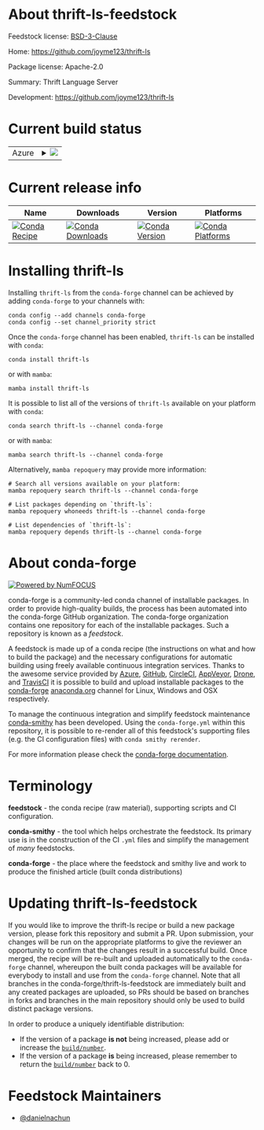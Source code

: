 About thrift-ls-feedstock
=========================

Feedstock license: [BSD-3-Clause](https://github.com/conda-forge/thrift-ls-feedstock/blob/main/LICENSE.txt)

Home: https://github.com/joyme123/thrift-ls

Package license: Apache-2.0

Summary: Thrift Language Server

Development: https://github.com/joyme123/thrift-ls

Current build status
====================


<table>
    
  <tr>
    <td>Azure</td>
    <td>
      <details>
        <summary>
          <a href="https://dev.azure.com/conda-forge/feedstock-builds/_build/latest?definitionId=23942&branchName=main">
            <img src="https://dev.azure.com/conda-forge/feedstock-builds/_apis/build/status/thrift-ls-feedstock?branchName=main">
          </a>
        </summary>
        <table>
          <thead><tr><th>Variant</th><th>Status</th></tr></thead>
          <tbody><tr>
              <td>linux_64</td>
              <td>
                <a href="https://dev.azure.com/conda-forge/feedstock-builds/_build/latest?definitionId=23942&branchName=main">
                  <img src="https://dev.azure.com/conda-forge/feedstock-builds/_apis/build/status/thrift-ls-feedstock?branchName=main&jobName=linux&configuration=linux%20linux_64_" alt="variant">
                </a>
              </td>
            </tr><tr>
              <td>osx_64</td>
              <td>
                <a href="https://dev.azure.com/conda-forge/feedstock-builds/_build/latest?definitionId=23942&branchName=main">
                  <img src="https://dev.azure.com/conda-forge/feedstock-builds/_apis/build/status/thrift-ls-feedstock?branchName=main&jobName=osx&configuration=osx%20osx_64_" alt="variant">
                </a>
              </td>
            </tr><tr>
              <td>win_64</td>
              <td>
                <a href="https://dev.azure.com/conda-forge/feedstock-builds/_build/latest?definitionId=23942&branchName=main">
                  <img src="https://dev.azure.com/conda-forge/feedstock-builds/_apis/build/status/thrift-ls-feedstock?branchName=main&jobName=win&configuration=win%20win_64_" alt="variant">
                </a>
              </td>
            </tr>
          </tbody>
        </table>
      </details>
    </td>
  </tr>
</table>

Current release info
====================

| Name | Downloads | Version | Platforms |
| --- | --- | --- | --- |
| [![Conda Recipe](https://img.shields.io/badge/recipe-thrift--ls-green.svg)](https://anaconda.org/conda-forge/thrift-ls) | [![Conda Downloads](https://img.shields.io/conda/dn/conda-forge/thrift-ls.svg)](https://anaconda.org/conda-forge/thrift-ls) | [![Conda Version](https://img.shields.io/conda/vn/conda-forge/thrift-ls.svg)](https://anaconda.org/conda-forge/thrift-ls) | [![Conda Platforms](https://img.shields.io/conda/pn/conda-forge/thrift-ls.svg)](https://anaconda.org/conda-forge/thrift-ls) |

Installing thrift-ls
====================

Installing `thrift-ls` from the `conda-forge` channel can be achieved by adding `conda-forge` to your channels with:

```
conda config --add channels conda-forge
conda config --set channel_priority strict
```

Once the `conda-forge` channel has been enabled, `thrift-ls` can be installed with `conda`:

```
conda install thrift-ls
```

or with `mamba`:

```
mamba install thrift-ls
```

It is possible to list all of the versions of `thrift-ls` available on your platform with `conda`:

```
conda search thrift-ls --channel conda-forge
```

or with `mamba`:

```
mamba search thrift-ls --channel conda-forge
```

Alternatively, `mamba repoquery` may provide more information:

```
# Search all versions available on your platform:
mamba repoquery search thrift-ls --channel conda-forge

# List packages depending on `thrift-ls`:
mamba repoquery whoneeds thrift-ls --channel conda-forge

# List dependencies of `thrift-ls`:
mamba repoquery depends thrift-ls --channel conda-forge
```


About conda-forge
=================

[![Powered by
NumFOCUS](https://img.shields.io/badge/powered%20by-NumFOCUS-orange.svg?style=flat&colorA=E1523D&colorB=007D8A)](https://numfocus.org)

conda-forge is a community-led conda channel of installable packages.
In order to provide high-quality builds, the process has been automated into the
conda-forge GitHub organization. The conda-forge organization contains one repository
for each of the installable packages. Such a repository is known as a *feedstock*.

A feedstock is made up of a conda recipe (the instructions on what and how to build
the package) and the necessary configurations for automatic building using freely
available continuous integration services. Thanks to the awesome service provided by
[Azure](https://azure.microsoft.com/en-us/services/devops/), [GitHub](https://github.com/),
[CircleCI](https://circleci.com/), [AppVeyor](https://www.appveyor.com/),
[Drone](https://cloud.drone.io/welcome), and [TravisCI](https://travis-ci.com/)
it is possible to build and upload installable packages to the
[conda-forge](https://anaconda.org/conda-forge) [anaconda.org](https://anaconda.org/)
channel for Linux, Windows and OSX respectively.

To manage the continuous integration and simplify feedstock maintenance
[conda-smithy](https://github.com/conda-forge/conda-smithy) has been developed.
Using the ``conda-forge.yml`` within this repository, it is possible to re-render all of
this feedstock's supporting files (e.g. the CI configuration files) with ``conda smithy rerender``.

For more information please check the [conda-forge documentation](https://conda-forge.org/docs/).

Terminology
===========

**feedstock** - the conda recipe (raw material), supporting scripts and CI configuration.

**conda-smithy** - the tool which helps orchestrate the feedstock.
                   Its primary use is in the construction of the CI ``.yml`` files
                   and simplify the management of *many* feedstocks.

**conda-forge** - the place where the feedstock and smithy live and work to
                  produce the finished article (built conda distributions)


Updating thrift-ls-feedstock
============================

If you would like to improve the thrift-ls recipe or build a new
package version, please fork this repository and submit a PR. Upon submission,
your changes will be run on the appropriate platforms to give the reviewer an
opportunity to confirm that the changes result in a successful build. Once
merged, the recipe will be re-built and uploaded automatically to the
`conda-forge` channel, whereupon the built conda packages will be available for
everybody to install and use from the `conda-forge` channel.
Note that all branches in the conda-forge/thrift-ls-feedstock are
immediately built and any created packages are uploaded, so PRs should be based
on branches in forks and branches in the main repository should only be used to
build distinct package versions.

In order to produce a uniquely identifiable distribution:
 * If the version of a package **is not** being increased, please add or increase
   the [``build/number``](https://docs.conda.io/projects/conda-build/en/latest/resources/define-metadata.html#build-number-and-string).
 * If the version of a package **is** being increased, please remember to return
   the [``build/number``](https://docs.conda.io/projects/conda-build/en/latest/resources/define-metadata.html#build-number-and-string)
   back to 0.

Feedstock Maintainers
=====================

* [@danielnachun](https://github.com/danielnachun/)

